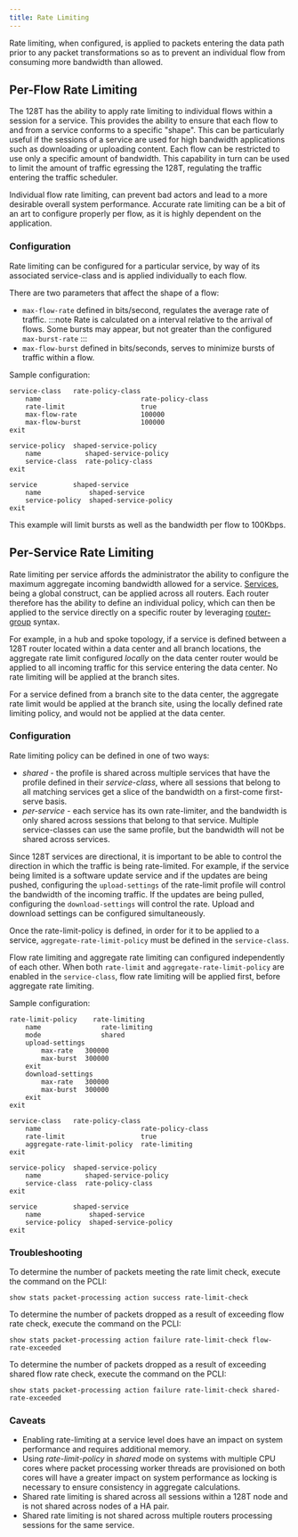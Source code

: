 ```yaml
---
title: Rate Limiting
---
```


Rate limiting, when configured, is applied to packets entering the data path prior to any packet transformations so as to prevent an individual flow from consuming more bandwidth than allowed.

## Per-Flow Rate Limiting

The 128T has the ability to apply rate limiting to individual flows within a session for a service. This provides the ability to ensure that each flow to and from a service conforms to a specific "shape".  This can be particularly useful if the sessions of a service are used for high bandwidth applications such as downloading or uploading content.  Each flow can be restricted to use only a specific amount of bandwidth. This capability in turn can be used to limit the amount of traffic egressing the 128T, regulating the traffic entering the traffic scheduler.

Individual flow rate limiting, can prevent bad actors and lead to a more desirable overall system performance. Accurate rate limiting can be a bit of an art to configure properly per flow, as it is highly dependent on the application.

### Configuration

Rate limiting can be configured for a particular service, by way of its associated service-class and is applied individually to each flow.

There are two parameters that affect the shape of a flow:
* `max-flow-rate` defined in bits/second, regulates the average rate of traffic.
  :::note
  Rate is calculated on a interval relative to the arrival of flows. Some bursts may appear, but not greater than the configured `max-burst-rate`
  :::
* `max-flow-burst` defined in bits/seconds, serves to minimize bursts of traffic within a flow.

Sample configuration:

```
service-class   rate-policy-class
    name                         rate-policy-class
    rate-limit                   true
    max-flow-rate                100000
    max-flow-burst               100000
exit

service-policy  shaped-service-policy
    name           shaped-service-policy
    service-class  rate-policy-class
exit

service         shaped-service
    name            shaped-service
    service-policy  shaped-service-policy
exit
```

This example will limit bursts as well as the bandwidth per flow to 100Kbps.

## Per-Service Rate Limiting

Rate limiting per service affords the administrator the ability to configure the maximum aggregate incoming bandwidth allowed for a service. [Services](concepts_glossary.md#services), being a global construct, can be applied across all routers. Each router therefore has the ability to define an individual policy, which can then be applied to the service directly on a specific router by leveraging [router-group](bcp_service_and_service_policy_design.md#routerrouter-group-based-services) syntax.

For example, in a hub and spoke topology, if a service is defined between a 128T router located within a data center and all branch locations, the aggregate rate limit configured _locally_ on the data center router would be applied to all incoming traffic for this service entering the data center. No rate limiting will be applied at the branch sites.

For a service defined from a branch site to the data center, the aggregate rate limit would be applied at the branch site, using the locally defined rate limiting policy, and would not be applied at the data center.

### Configuration

Rate limiting policy can be defined in one of two ways:

* _shared_ - the profile is shared across multiple services that have the profile defined in their _service-class_, where all sessions that belong to all matching services get a slice of the bandwidth on a first-come first-serve basis.
* _per-service_ - each service has its own rate-limiter, and the bandwidth is only shared across sessions that belong to that service. Multiple service-classes can use the same profile, but the bandwidth will not be shared across services.

Since 128T services are directional, it is important to be able to control the direction in which the traffic is being rate-limited. For example, if the service being limited is a software update service and if the updates are being pushed, configuring the `upload-settings` of the rate-limit profile will control the bandwidth of the incoming traffic. If the updates are being pulled, configuring the `download-settings` will control the rate. Upload and download settings can be configured simultaneously.

Once the rate-limit-policy is defined, in order for it to be applied to a service, `aggregate-rate-limit-policy` must be defined in the `service-class`.

Flow rate limiting and aggregate rate limiting can configured independently of each other. When both `rate-limit` and `aggregate-rate-limit-policy` are enabled in the `service-class`, flow rate limiting will be applied first, before aggregate rate limiting.

Sample configuration:

```
rate-limit-policy    rate-limiting
    name               rate-limiting
    mode               shared
    upload-settings
        max-rate   300000
        max-burst  300000
    exit
    download-settings
        max-rate   300000
        max-burst  300000
    exit
exit

service-class   rate-policy-class
    name                         rate-policy-class
    rate-limit                   true
    aggregate-rate-limit-policy  rate-limiting
exit

service-policy  shaped-service-policy
    name           shaped-service-policy
    service-class  rate-policy-class
exit

service         shaped-service
    name            shaped-service
    service-policy  shaped-service-policy
exit

```

### Troubleshooting

To determine the number of packets meeting the rate limit check, execute the command on the PCLI:
```
show stats packet-processing action success rate-limit-check
```

To determine the number of packets dropped as a result of exceeding flow rate check, execute the command on the PCLI:
```
show stats packet-processing action failure rate-limit-check flow-rate-exceeded
```

To determine the number of packets dropped as a result of exceeding shared flow rate check, execute the command on the PCLI:
```
show stats packet-processing action failure rate-limit-check shared-rate-exceeded
```

### Caveats

* Enabling rate-limiting at a service level does have an impact on system performance and requires additional memory.
* Using _rate-limit-policy_ in _shared_ mode on systems with multiple CPU cores where packet processing worker threads are provisioned on both cores will have a greater impact on system performance as locking is necessary to ensure consistency in aggregate calculations.
* Shared rate limiting is shared across all sessions within a 128T node and is not shared across nodes of a HA pair.
* Shared rate limiting is not shared across multiple routers processing sessions for the same service.

